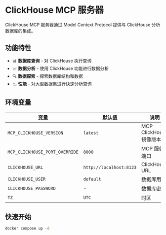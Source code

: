 # ClickHouse MCP 服务器

ClickHouse MCP 服务器通过 Model Context Protocol 提供与 ClickHouse 分析数据库的集成。

## 功能特性

- 📊 **数据库查询** - 对 ClickHouse 执行查询
- 📈 **数据分析** - 使用 ClickHouse 功能进行数据分析
- 🔍 **数据探索** - 探索数据库结构和数据
- 📉 **性能** - 对大型数据集进行快速分析查询

## 环境变量

| 变量                           | 默认值                  | 说明                    |
| ------------------------------ | ----------------------- | ----------------------- |
| `MCP_CLICKHOUSE_VERSION`       | `latest`                | MCP ClickHouse 镜像版本 |
| `MCP_CLICKHOUSE_PORT_OVERRIDE` | `8000`                  | MCP 服务端口            |
| `CLICKHOUSE_URL`               | `http://localhost:8123` | ClickHouse URL          |
| `CLICKHOUSE_USER`              | `default`               | 数据库用户              |
| `CLICKHOUSE_PASSWORD`          | -                       | 数据库密码              |
| `TZ`                           | `UTC`                   | 时区                    |

## 快速开始

```bash
docker compose up -d
```
